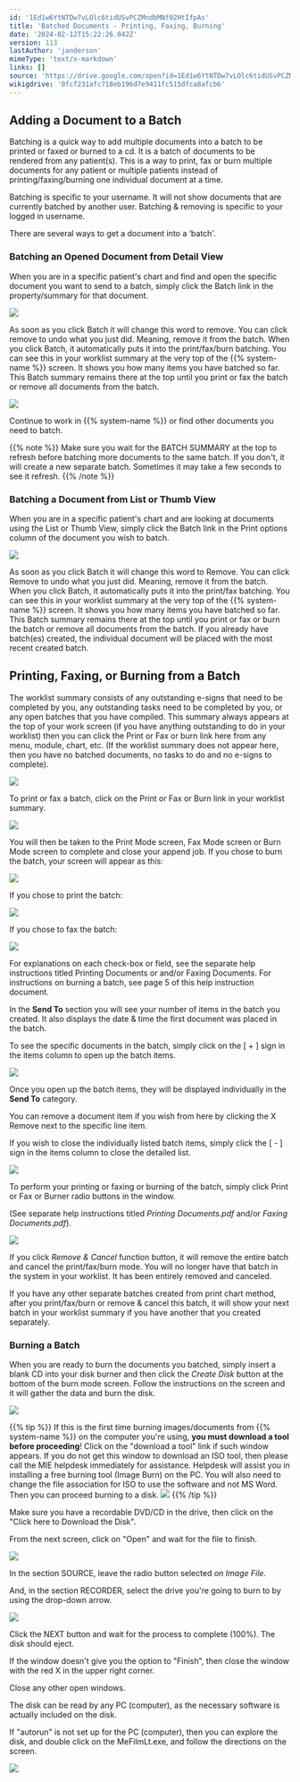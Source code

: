 ```yaml
---
id: '1Ed1w6YtNTDw7vLOlc6tidUSvPCZMndbMNf02HtIfpAs'
title: 'Batched Documents - Printing, Faxing, Burning'
date: '2024-02-12T15:22:26.042Z'
version: 113
lastAuthor: 'janderson'
mimeType: 'text/x-markdown'
links: []
source: 'https://drive.google.com/open?id=1Ed1w6YtNTDw7vLOlc6tidUSvPCZMndbMNf02HtIfpAs'
wikigdrive: '0fcf231afc718eb196d7e9411fc515dfca8afcb6'
---
```

## Adding a Document to a Batch

Batching is a quick way to add multiple documents into a batch to be printed or faxed or burned to a cd. It is a batch of documents to be rendered from any patient(s). This is a way to print, fax or burn multiple documents for any patient or multiple patients instead of printing/faxing/burning one individual document at a time.

Batching is specific to your username. It will not show documents that are currently batched by another user. Batching & removing is specific to your logged in username.

There are several ways to get a document into a ‘batch'.

### Batching an Opened Document from Detail View

When you are in a specific patient's chart and find and open the specific document you want to send to a batch, simply click the Batch link in the property/summary for that document.

![](../batched-documents-printing-faxing-burning.assets/4615062a62c5fb0e4fb45d0b4a2e9dfd.png)

As soon as you click Batch it will change this word to remove. You can click remove to undo what you just did. Meaning, remove it from the batch. When you click Batch, it automatically puts it into the print/fax/burn batching. You can see this in your worklist summary at the very top of the {{% system-name %}} screen. It shows you how many items you have batched so far. This Batch summary remains there at the top until you print or fax the batch or remove all documents from the batch.

![](../batched-documents-printing-faxing-burning.assets/606ae95ec43ea538af56727a00430b81.png)

Continue to work in {{% system-name %}} or find other documents you need to batch.

{{% note %}}
Make sure you wait for the BATCH SUMMARY at the top to refresh before batching more documents to the same batch. If you don't, it will create a new separate batch. Sometimes it may take a few seconds to see it refresh.
{{% /note %}}

### Batching a Document from List or Thumb View

When you are in a specific patient's chart and are looking at documents using the List or Thumb View, simply click the Batch link in the Print options column of the document you wish to batch.

![](../batched-documents-printing-faxing-burning.assets/d036176ad1d95724abe0fa0ccbe2e0ff.png)

As soon as you click Batch it will change this word to Remove. You can click Remove to undo what you just did. Meaning, remove it from the batch. When you click Batch, it automatically puts it into the print/fax batching. You can see this in your worklist summary at the very top of the {{% system-name %}} screen. It shows you how many items you have batched so far. This Batch summary remains there at the top until you print or fax or burn the batch or remove all documents from the batch. If you already have batch(es) created, the individual document will be placed with the most recent created batch.

## Printing, Faxing, or Burning from a Batch

The worklist summary consists of any outstanding e-signs that need to be completed by you, any outstanding tasks need to be completed by you, or any open batches that you have compiled. This summary always appears at the top of your work screen (if you have anything outstanding to do in your worklist) then you can click the Print or Fax or burn link here from any menu, module, chart, etc. (If the worklist summary does not appear here, then you have no batched documents, no tasks to do and no e-signs to complete).

![](../batched-documents-printing-faxing-burning.assets/94d1f016a5ceb26734632e67a9cd3e7f.png)

To print or fax a batch, click on the Print or Fax or Burn link in your worklist summary.

![](../batched-documents-printing-faxing-burning.assets/2392c03d27cdb4a2239b3052f414475b.png)

You will then be taken to the Print Mode screen, Fax Mode screen or Burn Mode screen to complete and close your append job. If you chose to burn the batch, your screen will appear as this:

![](../batched-documents-printing-faxing-burning.assets/d86bca9df3a9527a20525259a3da1394.png)

If you chose to print the batch:

![](../batched-documents-printing-faxing-burning.assets/40873832f9319a33c649dc5970005e5d.png)

If you chose to fax the batch:

![](../batched-documents-printing-faxing-burning.assets/0d0ddaa0286348109ad24215566cadaa.png)

For explanations on each check-box or field, see the separate help instructions titled Printing Documents or and/or Faxing Documents. For instructions on burning a batch, see page 5 of this help instruction document.

In the **Send To** section you will see your number of items in the batch you created. It also displays the date & time the first document was placed in the batch.

To see the specific documents in the batch, simply click on the [ + ] sign in the items column to open up the batch items.

![](../batched-documents-printing-faxing-burning.assets/4f627ad339b6a79629fbc282efd50eca.png)

Once you open up the batch items, they will be displayed individually in the **Send To** category.

You can remove a document item if you wish from here by clicking the X Remove next to the specific line item.

If you wish to close the individually listed batch items, simply click the [ - ] sign in the items column to close the detailed list.

![](../batched-documents-printing-faxing-burning.assets/47596a110792e94eb61740955ae6676e.png)

To perform your printing or faxing or burning of the batch, simply click Print or Fax or Burner radio buttons in the window.

(See separate help instructions titled *Printing Documents.pdf* and/or *Faxing Documents.pdf*).

![](../batched-documents-printing-faxing-burning.assets/40873832f9319a33c649dc5970005e5d.png)

If you click *Remove & Cancel* function button, it will remove the entire batch and cancel the print/fax/burn mode. You will no longer have that batch in the system in your worklist. It has been entirely removed and canceled.

If you have any other separate batches created from print chart method, after you print/fax/burn or remove & cancel this batch, it will show your next batch in your worklist summary if you have another that you created separately.

### Burning a Batch

When you are ready to burn the documents you batched, simply insert a blank CD into your disk burner and then click the *Create Disk* button at the bottom of the burn mode screen. Follow the instructions on the screen and it will gather the data and burn the disk.

![](../batched-documents-printing-faxing-burning.assets/d86bca9df3a9527a20525259a3da1394.png)

{{% tip %}}
If this is the first time burning images/documents from {{% system-name %}} on the computer you're using, **you must download a tool before proceeding**! Click on the "download a tool" link if such window appears. If you do not get this window to download an ISO tool, then please call the MIE helpdesk immediately for assistance. Helpdesk will assist you in installing a free burning tool (Image Burn) on the PC. You will also need to change the file association for ISO to use the software and not MS Word. Then you can proceed burning to a disk. ![](../batched-documents-printing-faxing-burning.assets/dc2899eba21fcb9a7985b2b9a5ad358e.png)
{{% /tip %}}

Make sure you have a recordable DVD/CD in the drive, then click on the "Click here to Download the Disk".

From the next screen, click on "Open" and wait for the file to finish.

![](../batched-documents-printing-faxing-burning.assets/ecb70e78174bb440fe19a9d2913d7826.png)

In the section SOURCE, leave the radio button selected *on Image File*.

And, in the section RECORDER, select the drive you're going to burn to by using the drop-down arrow.

![](../batched-documents-printing-faxing-burning.assets/0db6dd67553acff2277c5455c539d32a.png)

Click the NEXT button and wait for the process to complete (100%). The disk should eject.

If the window doesn't give you the option to "Finish", then close the window with the red X in the upper right corner.

Close any other open windows.

The disk can be read by any PC (computer), as the necessary software is actually included on the disk.

If "autorun" is not set up for the PC (computer), then you can explore the disk, and double click on the MeFilmLt.exe, and follow the directions on the screen.

![](../batched-documents-printing-faxing-burning.assets/1b56e174c72f826c6671bcc4c61d65a1.png)
